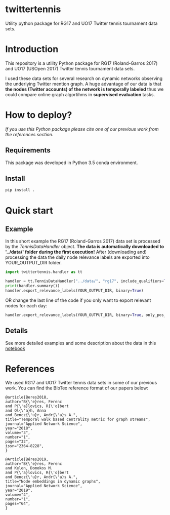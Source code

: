 ﻿twittertennis
==============

Utility python package for RG17 and UO17 Twitter tennis tournament data sets.

# Introduction

This repository is a utility Python package for RG17 (Roland-Garros 2017) and UO17 (USOpen 2017) Twitter tennis tournament data sets.

I used these data sets for several research on dynamic networks observing the underlying Twitter mention graph. A huge advantage of our data is that **the nodes (Twitter accounts) of the network is temporally labeled** thus we could compare online graph algortihms in **supervised evaluation** tasks.

# How to deploy?

*If you use this Python package please cite one of our previous work from the references section.*

## Requirements

This package was developed in Python 3.5 conda environment.

## Install

```bash
pip install .
```

# Quick start

## Example

In this short example the RG17 (Roland-Garros 2017) data set is processed by the *TennisDataHandler* object. **The data is automatically downloaded to '../data/' folder during the first execution!** After (downloading and) processing the data the daily node relevance labels are exported into YOUR_OUTPUT_DIR folder. 

```python
import twittertennis.handler as tt

handler = tt.TennisDataHandler("../data/", "rg17", include_qualifiers=True)
print(handler.summary())
handler.export_relevance_labels(YOUR_OUTPUT_DIR, binary=True)
```
OR change the last line of the code if you only want to export relevant nodes for each day:
```python
handler.export_relevance_labels(YOUR_OUTPUT_DIR, binary=True, only_pos_label=True)
```

## Details

See more detailed examples and some description about the data in this [notebook](./examples/FirstLook.ipynb)

# References

We used RG17 and UO17 Twitter tennis data sets in some of our previous work. You can find the BibTex reference format of our papers below:

```
@article{Beres2018,
author="B{\'e}res, Ferenc
and P{\'a}lovics, R{\'o}bert
and Ol{\'a}h, Anna
and Bencz{\'u}r, Andr{\'a}s A.",
title="Temporal walk based centrality metric for graph streams",
journal="Applied Network Science",
year="2018",
volume="3",
number="1",
pages="32",
issn="2364-8228",
}
```
```
@Article{Béres2019,
author="B{\'e}res, Ferenc
and Kelen, Domokos M.
and P{\'a}lovics, R{\'o}bert
and Bencz{\'u}r, Andr{\'a}s A.",
title="Node embeddings in dynamic graphs",
journal="Applied Network Science",
year="2019",
volume="4",
number="1",
pages="64",
}
```
